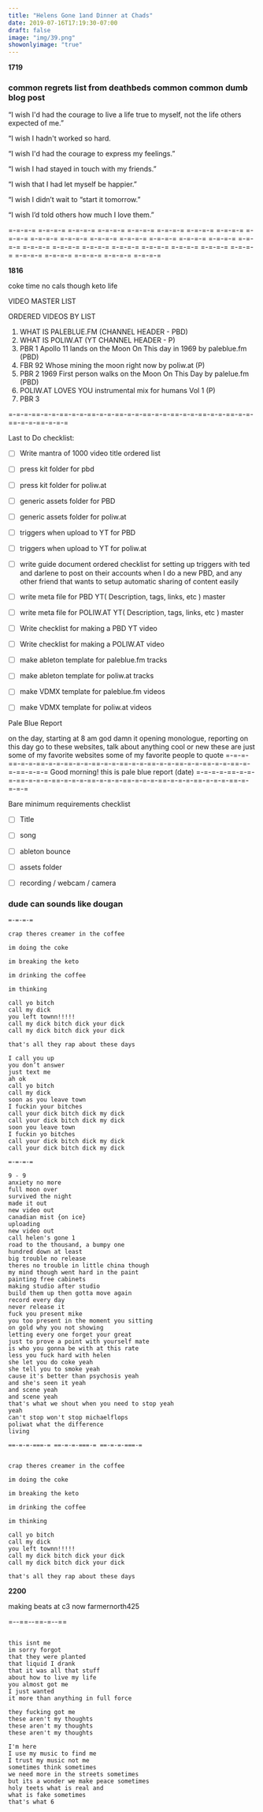 ```yaml
---
title: "Helens Gone 1and Dinner at Chads"
date: 2019-07-16T17:19:30-07:00
draft: false
image: "img/39.png"
showonlyimage: "true"
---
```



**1719**


### common regrets list from deathbeds common common dumb blog post

“I wish I'd had the courage to live a life true to myself, not the life others expected of me.”


“I wish I hadn't worked so hard.


“I wish I'd had the courage to express my feelings.”


“I wish I had stayed in touch with my friends.”


“I wish that I had let myself be happier.”


“I wish I didn’t wait to “start it tomorrow.”


“I wish I’d told others how much I love them.”

=-=-=-= =-=-=-= =-=-=-= =-=-=-= =-=-=-= =-=-=-= =-=-=-= =-=-=-= =-=-=-= =-=-=-=
=-=-=-= =-=-=-= =-=-=-= =-=-=-= =-=-=-= =-=-=-= =-=-=-= =-=-=-= =-=-=-= =-=-=-=
=-=-=-= =-=-=-= =-=-=-= =-=-=-= =-=-=-= =-=-=-= =-=-=-= =-=-=-= =-=-=-= =-=-=-=




**1816**

coke time no cals though keto life

VIDEO MASTER LIST

ORDERED VIDEOS BY LIST
1. WHAT IS PALEBLUE.FM (CHANNEL HEADER - PBD)
2. WHAT IS POLIW.AT (YT CHANNEL HEADER - P)
3. PBR 1 Apollo 11 lands on the Moon On This day in 1969 by paleblue.fm (PBD)
4. FBR 92 Whose mining the moon right now by poliw.at (P)
5. PBR 2 1969 First person walks on the Moon On This Day by palelue.fm (PBD)
6. POLIW.AT LOVES YOU instrumental mix for humans Vol 1 (P)
7. PBR 3  


=-=-=-==-=-=-==-=-=-==-=-=-==-=-=-==-=-=-==-=-=-==-=-=-==-=-=-==-=-=-==-=-=-=

Last to Do checklist:

- [ ] Write mantra of 1000 video title ordered list
- [ ] press kit folder for pbd
- [ ] press kit folder for poliw.at
- [ ] generic assets folder for PBD
- [ ] generic assets folder for poliw.at
- [ ] triggers when upload to YT for PBD
- [ ] triggers when upload to YT for poliw.at
- [ ] write guide document ordered checklist for setting up triggers with ted and darlene to post on their accounts when I do a new PBD, and any other friend that wants to setup automatic sharing of content easily
- [ ] write meta file for PBD YT(  Description, tags, links, etc ) master
- [ ] write meta file for POLIW.AT YT(  Description, tags, links, etc ) master
- [ ] Write checklist for making a PBD YT video
- [ ] Write checklist for making a POLIW.AT video
- [ ] make ableton template for paleblue.fm tracks
- [ ] make ableton template for poliw.at tracks
- [ ] make VDMX template for paleblue.fm videos
- [ ] make VDMX template for poliw.at videos


Pale Blue Report

on the day, starting at 8 am god damn it
opening monologue,
reporting
on this day
go to these websites, talk about anything cool or new
these are just some of my favorite websites
some of my favorite people to quote
=-=-=-==-=-=-==-=-=-==-=-=-==-=-=-==-=-=-==-=-=-==-=-=-==-=-=-==-=-=-==-=-=-=
Good morning! this is pale blue report
(date)
=-=-=-=-==-=-=-=-==-=-=-=-==-=-=-=-==-=-=-=-==-=-=-=-==-=-=-=-==-=-=-=-==-=-=-=-=

Bare minimum requirements checklist

- [ ] Title
- [ ] song
- [ ] ableton bounce
- [ ] assets folder
- [ ] recording / webcam / camera  



### dude can sounds like dougan
```
=-=-=-=

crap theres creamer in the coffee

im doing the coke

im breaking the keto

im drinking the coffee

im thinking

call yo bitch
call my dick
you left townn!!!!!
call my dick bitch dick your dick
call my dick bitch dick your dick

that's all they rap about these days

I call you up
you don’t answer
just text me
ah ok
call yo bitch
call my dick
soon as you leave town
I fuckin your bitches
call your dick bitch dick my dick
call your dick bitch dick my dick
soon you leave town
I fuckin yo bitches
call your dick bitch dick my dick
call your dick bitch dick my dick

=-=-=-=

9 - 9
anxiety no more
full moon over
survived the night
made it out
new video out
canadian mist {on ice}
uploading  
new video out
call helen's gone 1
road to the thousand, a bumpy one
hundred down at least
big trouble no release
theres no trouble in little china though
my mind though went hard in the paint
painting free cabinets
making studio after studio
build them up then gotta move again
record every day
never release it
fuck you present mike
you too present in the moment you sitting
on gold why you not showing
letting every one forget your great
just to prove a point with yourself mate
is who you gonna be with at this rate
less you fuck hard with helen
she let you do coke yeah
she tell you to smoke yeah
cause it's better than psychosis yeah
and she's seen it yeah
and scene yeah
and scene yeah
that's what we shout when you need to stop yeah
yeah
can't stop won't stop michaelflops
poliwat what the difference
living

==-=-=-===-= ==-=-=-===-= ==-=-=-===-=


crap theres creamer in the coffee

im doing the coke

im breaking the keto

im drinking the coffee

im thinking

call yo bitch
call my dick
you left townn!!!!!
call my dick bitch dick your dick
call my dick bitch dick your dick

that's all they rap about these days

```


**2200**

making beats at c3 now  farmernorth425


=--==--==-=--==
```

this isnt me
im sorry forgot
that they were planted
that liquid I drank
that it was all that stuff
about how to live my life
you almost got me
I just wanted
it more than anything in full force

they fucking got me
these aren't my thoughts
these aren't my thoughts
these aren't my thoughts

I'm here
I use my music to find me
I trust my music not me
sometimes think sometimes
we need more in the streets sometimes
but its a wonder we make peace sometimes
holy teets what is real and
what is fake sometimes
that's what 6

```

